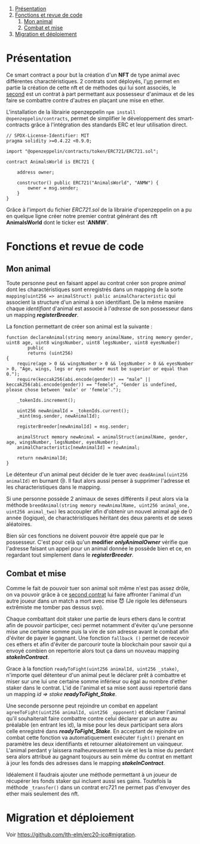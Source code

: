 1. [Présentation](#presentation)
2. [Fonctions et revue de code](#fonction)
    1. [Mon animal](#animal)
    2. [Combat et mise](#combat)
3. [Migration et déploiement](#migration)

# Présentation <a name="presentation"></a>

Ce smart contract a pour but la création d'un **NFT** de type animal avec différentes charactéristiques. 2 contrats sont déployés, l'[un](contracts/AnimalsWorld.sol) permet en partie la création de cette nft et de méthodes qui lui sont associés, le [second](contracts/AnimalsFight.sol) est un contrat à part permettant aux possesseur d'animaux et de les faire se combattre contre d'autres en plaçant une mise en ether.

L'installation de la librairie openzeppelin ```npm install @openzeppelin/contracts```, permet de simplifier le développement des smart-contracts grâce à l'intégration des standards ERC et leur utilisation direct.

```solidity
// SPDX-License-Identifier: MIT
pragma solidity >=0.4.22 <0.9.0;

import "@openzeppelin/contracts/token/ERC721/ERC721.sol";

contract AnimalsWorld is ERC721 {

    address owner;

    constructor() public ERC721("AnimalsWorld", "ANMW") {
        owner = msg.sender;
    }
}
```

Grâce à l'import du fichier *ERC721.sol* de la librairie d'openzeppelin on a pu en quelque ligne créer notre premier contrat générant des nft **AnimalsWorld** dont le ticker est '**ANMW**'.

# Fonctions et revue de code <a name="fonction"></a>

## Mon animal <a name="animal"></a>

Toute personne peut en faisant appel au contrat créer son propre *animal* dont les charactéristiques sont enregistrés dans un mapping de la sorte ```mapping(uint256 => animalStruct) public animalCharacteristic``` qui associent la structure d'un animal à son identifiant. De la même manière chaque *identifiant* d'animal est associé à l'*adresse* de son possesseur dans un mapping ***registerBreeder***.

La fonction permettant de créer son animal est la suivante :

```solidity
function declareAnimal(string memory animalName, string memory gender, uint8 age, uint8 wingsNumber, uint8 legsNumber, uint8 eyesNumber)
        public
        returns (uint256)
{
    require(age > 0 && wingsNumber > 0 && legsNumber > 0 && eyesNumber > 0, "Age, wings, legs or eyes number must be superior or equal than 0.");
    require(keccak256(abi.encode(gender)) == "male" || keccak256(abi.encode(gender)) == "femele", "Gender is undefined, please chose between 'male' or 'femele'.");

    _tokenIds.increment();

    uint256 newAnimalId = _tokenIds.current();
    _mint(msg.sender, newAnimalId);

    registerBreeder[newAnimalId] = msg.sender;

    animalStruct memory newAnimal = animalStruct(animalName, gender, age, wingsNumber, legsNumber, eyesNumber);
    animalCharacteristic[newAnimalId] = newAnimal;

    return newAnimalId;
}
```

Le détenteur d'un animal peut décider de le tuer avec ```deadAnimal(uint256 animalId)``` en burnant :cry:. Il faut alors aussi penser à supprimer l'adresse et les characteristiques dans le mapping.

Si une personne possède 2 animaux de sexes différents il peut alors via la méthode ```breedAnimal(string memory newAnimalName, uint256 animal_one, uint256 animal_two)``` les accoupler afin d'obtenir un nouvel animal agé de 0 année (logique), de charactéristiques héritant des deux parents et de sexes aléatoires.

Bien sûr ces fonctions ne doivent pouvoir être appelé que par le possesseur. C'est pour celà qu'un **modifier** ***onlyAnimalOwner*** vérifie que l'adresse faisant un appel pour un animal donnée le possède bien et ce, en regardant tout simplement dans le ***registerBreeder***.

## Combat et mise <a name="combat"></a>

Comme le fait de pouvoir tuer son animal soit même n'est pas assez drôle, on va pouvoir grâce à ce [second contrat](contracts/AnimalsFight.sol) lui faire affronter l'animal d'un autre joueur dans un match a mort avec mise :smiling_imp: (Je rigole les défenseurs extrêmiste me tomber pas dessus svp).

Chaque combattant doit staker une partie de leurs ethers dans le contrat afin de pouvoir participer, ceci permet notamment d'éviter qu'une personne mise une certaine somme puis la vire de son adresse avant le combat afin d'éviter de payer le gagnant. Une fonction ```fallback ()``` permet de recevoir ces ethers et afin d'éviter de parcourir toute la blockchain pour savoir qui a envoyé combien on repertorie alors tout ça dans un nouveau mapping ***stakeInContract***.

Grace à la fonction ```readyToFight(uint256 animalId, uint256 _stake)```, n'importe quel détenteur d'un animal peut le déclarer prêt à combattre et miser sur une lui une certaine somme inférieur ou égal au nombre d'ether staker dans le contrat. L'id de l'animal et sa mise sont aussi repertorié dans un mapping *id => stake* ***readyToFight_Stake***.

Une seconde personne peut rejoindre un combat en appelant ```agreeToFight(uint256 animalId, uint256 _opponent)``` et déclarer l'animal qu'il souhaiterait faire combattre contre celui déclarer par un autre au préalable (en entrant les id), la mise pour les deux participant sera alors celle enregistré dans ***readyToFight_Stake***. En acceptant de rejoindre un combat cette fonction va automatiquement exécuter ```fight()``` prenant en paramètre les deux identifiants et retourner aléatoirement un vainqueur. L'animal perdant y laissera malheureusement la vie et les la mise du perdant sera alors attribué au gagnant toujours au sein même du contrat en mettant à jour les fonds des adresses dans le mapping ***stakeInContract***.

Idéalement il faudrais ajouter une méthode permettant à un joueur de récupérer les fonds staker qui incluent aussi ses gains. Toutefois la méthode ```_transfer()``` dans un contrat erc721 ne permet pas d'envoyer des ether mais seulement des nft.

# Migration et déploiement <a name="migration"></a>

Voir https://github.com/lth-elm/erc20-ico#migration.
